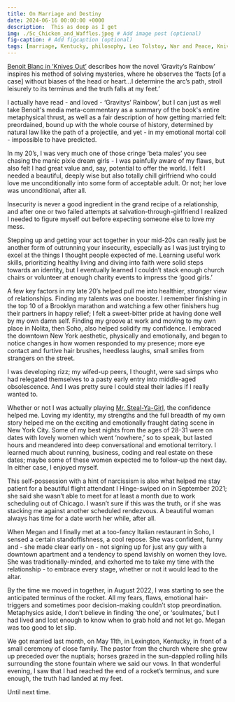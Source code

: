 ```yaml
---
title: On Marriage and Destiny
date: 2024-06-16 00:00:00 +0000
description:  This as deep as I get
img: ./5c_Chicken_and_Waffles.jpeg # Add image post (optional)
fig-caption: # Add figcaption (optional)
tags: [marriage, Kentucky, philosophy, Leo Tolstoy, War and Peace, Knives Out, Benoit Blance] # add tag
---
```

<a href = 'https://www.imdb.com/title/tt8946378/quotes/' target ='blank'>Benoit Blanc in ‘Knives Out’</a> describes how the novel ‘Gravity’s Rainbow’ inspires his method of solving mysteries, where he observes the ‘facts [of a case] without biases of the head or heart…I determine the arc’s path, stroll leisurely to its terminus and the truth falls at my feet.’

I actually have read - and loved - ‘Gravitys’ Rainbow’, but I can just as well take Benoit's media meta-commentary as a summary of the book's entire metaphysical thrust, as well as a fair description of how getting married felt: preordained, bound up with the whole course of history, determined by natural law like the path of a projectile, and yet - in my emotional mortal coil - impossible to have predicted. 

In my 20’s, I was very much one of those cringe ‘beta males’ you see chasing the manic pixie dream girls - I was painfully aware of my flaws, but also felt I had great value and, say, potential to offer the world. I felt I needed a beautiful, deeply wise but also totally chill girlfriend who could love me unconditionally into some form of acceptable adult. Or not; her love was unconditional, after all. 

Insecurity is never a good ingredient in the grand recipe of a relationship, and after one or two failed attempts at salvation-through-girlfriend I realized I needed to figure myself out before expecting someone else to love my mess. 

Stepping up and getting your act together in your mid-20s can really just be another form of outrunning your insecurity, especially as I was just trying to excel at the things I thought people expected of me. Learning useful work skills, prioritizing healthy living and diving into faith were solid steps towards an identity, but I eventually learned I couldn’t stack enough church chairs or volunteer at enough charity events to impress the ‘good girls.’

A few key factors in my late 20’s helped pull me into healthier, stronger view of relationships. Finding my talents was one booster.  I remember finishing in the top 10 of a Brooklyn marathon and watching a few other finishers hug their partners in happy relief; I felt a sweet-bitter pride at having done well by my own damn self. Finding my groove at work and moving to my own place in Nolita, then Soho, also helped solidify my confidence. I embraced the downtown New York aesthetic, physically and emotionally, and began to notice changes in how women responded to my presence; more eye contact and furtive hair brushes, heedless laughs, small smiles from strangers on the street. 

I was developing rizz; my wifed-up peers, I thought, were sad simps who had relegated themselves to a pasty early entry into middle-aged obsolescence. And I was pretty sure I could steal their ladies if I really wanted to. 

Whether or not I was actually playing <a href = 'https://www.youtube.com/watch?v=Ja2xuHhbdX0' target ='blank'>Mr. Steal-Ya-Girl</a>, the confidence helped me. Loving my identity, my strengths and the full breadth of my own story helped me on the exciting and emotionally fraught dating scene in New York City. Some of my best nights from the ages of 28-31 were on dates with lovely women which went ‘nowhere,’ so to speak, but lasted hours and meandered into deep conversational and emotional territory. I learned much about running, business, coding and real estate on these dates; maybe some of these women expected me to follow-up the next day. In either case, I enjoyed myself. 

This self-possession with a hint of narcissism is also what helped me stay patient for a beautiful flight attendant I Hinge-swiped on in September 2021; she said she wasn’t able to meet for at least a month due to work scheduling out of Chicago. I wasn’t sure if this was the truth, or if she was stacking me against another scheduled rendezvous. A beautiful woman always has time for a date worth her while, after all. 

When Megan and I finally met at a too-fancy Italian restaurant in Soho, I sensed a certain standoffishness, a cool repose. She was confident, funny and - she made clear early on - not signing up for just any guy with a downtown apartment and a tendency to spend lavishly on women they love. She was traditionally-minded, and exhorted me to take my time with the relationship - to embrace every stage, whether or not it would lead to the altar. 

By the time we moved in together, in August 2022, I was starting to see the anticipated terminus of the rocket. All my fears, flaws, emotional hair-triggers and sometimes poor decision-making couldn’t stop preordination. Metaphysics aside, I don’t believe in finding ‘the one’, or ‘soulmates,’ but I had lived and lost enough to know when to grab hold and not let go. Megan was too good to let slip.

We got married last month, on May 11th, in Lexington, Kentucky, in front of a small ceremony of close family. The pastor from the church where she grew up preceded over the nuptials; horses grazed in the sun-dappled rolling hills surrounding the stone fountain where we said our vows. In that wonderful evening, I saw that I had reached the end of a rocket’s terminus, and sure enough, the truth had landed at my feet. 

Until next time. 

